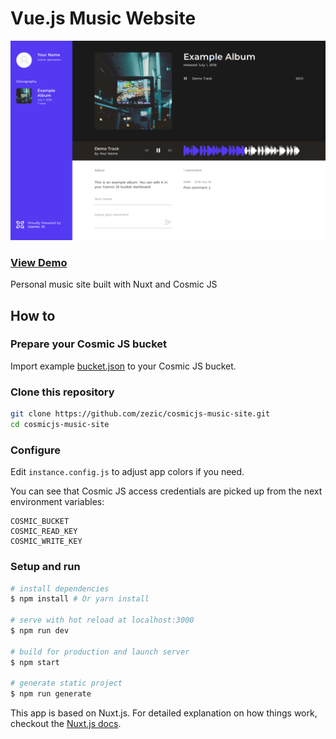 # Vue.js Music Website

![screenshot](screenshot.png)

### [View Demo](http://music-site.cosmicapp.co)

Personal music site built with Nuxt and Cosmic JS

## How to

### Prepare your Cosmic JS bucket

Import example [bucket.json](bucket.json) to your Cosmic JS bucket.

### Clone this repository

``` bash
git clone https://github.com/zezic/cosmicjs-music-site.git
cd cosmicjs-music-site
```

### Configure

Edit `instance.config.js` to adjust app colors if you need.

You can see that Cosmic JS access credentials are picked up from the next environment variables:

```
COSMIC_BUCKET
COSMIC_READ_KEY
COSMIC_WRITE_KEY
```

### Setup and run

``` bash
# install dependencies
$ npm install # Or yarn install

# serve with hot reload at localhost:3000
$ npm run dev

# build for production and launch server
$ npm start

# generate static project
$ npm run generate
```

This app is based on Nuxt.js.
For detailed explanation on how things work, checkout the [Nuxt.js docs](https://github.com/nuxt/nuxt.js).

